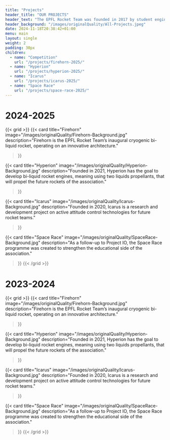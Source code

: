 ```yaml
---
title: "Projects"
header_title: "OUR PROJECTS"
header_text: "The EPFL Rocket Team was founded in 2017 by student engineers who wanted to put their theoretical skills into practice through an interdisciplinary project. They set themselves the challenge of participating in the largest international rocket launch competition; the Spaceport America Cup, which takes place every year in the United States of America. Since then, our association has grown significantly and brings together young, ambitious and enterprising space enthusiasts who wish to train for careers in aerospace."
header_background: "/images/originalQuality/All-Projects.jpeg"
date: 2024-11-18T20:38:42+01:00
menu: main
layout: single
weight: 2
padding: 30px
children:
  - name: "Competition"
    url: "/projects/firehorn-2025/"
  - name: "Hyperion"
    url: "/projects/hyperion-2025/"
  - name: "Icarus"
    url: "/projects/icarus-2025/"
  - name: "Space Race"
    url: "/projects/space-race-2025/"
---
```


# 2024-2025

{{< grid >}}
{{< card 
    title="Firehorn" 
    image="/images/originalQuality/Firehorn-Background.jpg" 
    description="Firehorn is the EPFL Rocket Team’s inaugural cryogenic bi-liquid rocket, operating on an innovative architecture." 
>}}

{{< card 
    title="Hyperion" 
    image="/images/originalQuality/Hyperion-Background.jpg" 
    description="Founded in 2021, Hyperion has the goal to develop bi-liquid rocket engines, meaning using two liquids propellants, that will propel the future rockets of the association." 
>}}

{{< card 
    title="Icarus" 
    image="/images/originalQuality/Icarus-Background.jpg" 
    description="Founded in 2020, Icarus is a research and development project on active attitude control technologies for future rocket teams." 
>}}

{{< card 
    title="Space Race" 
    image="/images/originalQuality/SpaceRace-Background.jpg" 
    description="As a follow-up to Project IO, the Space Race programme was created to strengthen the educational side of the association." 
>}}
{{< /grid >}}

# 2023-2024

{{< grid >}}
{{< card 
    title="Firehorn" 
    image="/images/originalQuality/Firehorn-Background.jpg" 
    description="Firehorn is the EPFL Rocket Team’s inaugural cryogenic bi-liquid rocket, operating on an innovative architecture." 
>}}

{{< card 
    title="Hyperion" 
    image="/images/originalQuality/Hyperion-Background.jpg" 
    description="Founded in 2021, Hyperion has the goal to develop bi-liquid rocket engines, meaning using two liquids propellants, that will propel the future rockets of the association." 
>}}

{{< card 
    title="Icarus" 
    image="/images/originalQuality/Icarus-Background.jpg" 
    description="Founded in 2020, Icarus is a research and development project on active attitude control technologies for future rocket teams." 
>}}

{{< card 
    title="Space Race" 
    image="/images/originalQuality/SpaceRace-Background.jpg" 
    description="As a follow-up to Project IO, the Space Race programme was created to strengthen the educational side of the association." 
>}}
{{< /grid >}}
